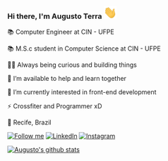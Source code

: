### Hi there, I'm Augusto Terra <img src="https://raw.githubusercontent.com/ABSphreak/ABSphreak/master/gifs/Hi.gif" width="30">

📚 Computer Engineer at CIN - UFPE

📚 M.S.c student in Computer Science at CIN - UFPE

🕵️‍♀️ Always being curious and building things

👯 I’m available to help and learn together

🔭 I’m currently interested in front-end development

⚡ Crossfiter and Programmer xD

📍 Recife, Brazil


[<img src="https://img.shields.io/github/followers/aht360?label=follow&style=social" height="22" title="Follow me" />](https://github.com/aht360) 
[<img src="https://img.shields.io/badge/-LinkedIn-blue?style=flat-square&logo=Linkedin&logoColor=white&link=https://www.linkedin.com/in/augusto-terra-980922138/" height="22" title="LinkedIn" />](https://www.linkedin.com/in/augusto-terra-980922138/) 
[<img src="https://img.shields.io/badge/-Instagram-purple?style=flat-square&logo=Instagram&logoColor=white&link=https://www.instagram.com/agstoterra" height="22" title="Instagram" />](https://www.instagram.com/agstoterra)


[![Augusto's github stats](https://github-readme-stats.vercel.app/api?username=aht360&count_private=true)](https://github.com/aht360/github-readme-stats)
<!--
**aht360/aht360** is a ✨ _special_ ✨ repository because its `README.md` (this file) appears on your GitHub profile.

Here are some ideas to get you started:

- 🔭 I’m currently working on ...
- 🌱 I’m currently learning ...
- 👯 I’m looking to collaborate on ...
- 🤔 I’m looking for help with ...
- 💬 Ask me about ...
- 📫 How to reach me: ...
- 😄 Pronouns: ...
- ⚡ Fun fact: ...
-->
